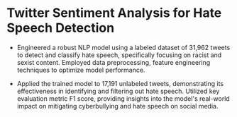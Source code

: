 # Twitter Sentiment Analysis for Hate Speech Detection

- Engineered a robust NLP model using a labeled dataset of 31,962 tweets to detect and classify hate speech, specifically focusing on racist and sexist content. Employed data preprocessing, feature engineering techniques to optimize model performance.

- Applied the trained model to 17,191 unlabeled tweets, demonstrating its effectiveness in identifying and filtering out hate speech. Utilized key evaluation metric F1 score, providing insights into the model's real-world impact on mitigating cyberbullying and hate speech on social media.
